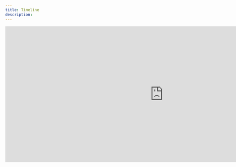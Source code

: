 ```yaml
---
title: Timeline 
description: 
---
```


<iframe 
width="1000" 
height="432" 
src="https://miro.com/app/embed/uXjVNkc3cCA=/?pres=1&frameId=3458764581477732905&embedId=929383477778" 
frameborder="0" scrolling="no" allow="fullscreen; clipboard-read; clipboard-write" allowfullscreen>
</iframe>
<!-- width="768" 
height="432"  -->
